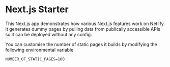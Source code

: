 # Next.js Starter

This Next.js app demonstrates how various Next.js features work on Netlify. It generates dummy pages by pulling data from publically accessible APIs so it can be deployed without any config.

You can customise the number of static pages it builds by modifying the following environmental variable

```
NUMBER_OF_STATIC_PAGES=100
```

